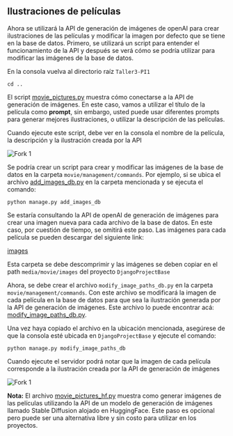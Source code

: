 ## Ilustraciones de películas

Ahora se utilizará la API de generación de imágenes de openAI para crear ilustraciones de las películas y modificar la imagen por defecto que se tiene en la base de datos.
Primero, se utilizará un script para entender el funcionamiento de la API y después se verá cómo se podría utilizar para modificar las imágenes de la base de datos.

En la consola vuelva al directorio raíz ``Taller3-PI1``

````shell
cd ..
````

El script [movie_pictures.py](movie_pictures.py) muestra cómo conectarse a la API de generación de imágenes. En este caso, vamos a utilizar el título de la película como __prompt__, sin embargo, usted puede usar diferentes prompts para generar mejores ilustraciones, o utilizar la descripción de las películas.

Cuando ejecute este script, debe ver en la consola el nombre de la película, la descripción y la ilustración creada por la API

![Fork 1](imgs/mp1a.png)

Se podría crear un script para crear y modificar las imágenes de la base de datos en la carpeta ``movie/management/commands``. Por ejemplo, si se ubica el archivo [add_images_db.py](aux_files/add_images_db.py) en la carpeta mencionada y se ejecuta el comando:

````shell
python manage.py add_images_db
````

Se estaría consultando la API de openAI de generación de imágenes para crear una imagen nueva para cada archivo de la base de datos. En este caso, por cuestión de tiempo, se omitirá este paso. Las imágenes para cada película se pueden descargar del siguiente link:

[images](https://drive.google.com/file/d/1-j6Q-AwrxO9q-BhPRHCp_MS2V6OYIhod/view?usp=sharing)

Esta carpeta se debe descomprimir y las imágenes se deben copiar en el path ``media/movie/images`` del proyecto ``DjangoProjectBase``

Ahora, se debe crear el archivo ``modify_image_paths_db.py`` en la carpeta ``movie/management/commands``. Con este archivo se modificará la imagen de cada película en la base de datos para que sea la ilustración generada por la API de generación de imágenes. Este archivo lo puede encontrar acá: [modify_image_paths_db.py](aux_files/modify_image_paths_db.py).

Una vez haya copiado el archivo en la ubicación mencionada, asegúrese de que la consola esté ubicada en ``DjangoProjectBase`` y ejecute el comando:

````shell
python manage.py modify_image_paths_db
````

Cuando ejecute el servidor podrá notar que la imagen de cada película corresponde a la ilustración creada por la API de generación de imágenes

![Fork 1](imgs/mp2a.png)

__Nota:__ El archivo [movie_pictures_hf.py](movie_pictures_hf.py) muestra como generar imágenes de las películas utilizando la API de un modelo de generación de imágenes llamado Stable Diffusion alojado en HuggingFace. Este paso es opcional pero puede ser una alternativa libre y sin costo para utilizar en los proyectos.

